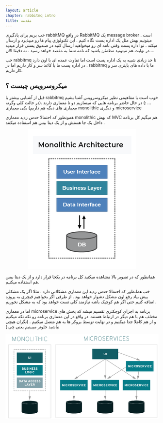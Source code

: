 ```yaml
---
layout: article
chapter: rabbitmq intro
title: مقدمه 
---
```

خب بریم برای یادگیری rabbitMQ
در واقع RabbitMQ یک message broker است . میتونیم بهش مثل یک اداره پست نگاه کنیم . این تکنولوژي پیام ها رو میپذیرد و ارسال میکند .
تو اداره پست وقتی نامه ای رو میخواهید ارسال کنید در صندوق پستی قرار میدید در نهایت هم میتونید مطم‍‍ئن باشید که نامه شما به مقصد خواهد رسید . نه دقیقا الان....

خب rabbitmq تا حد زیادی شبیه به یک اداره پست است اما تفاوت عمده ای با اون دارد .
در اداره پست ما با کاغذ سر و کار داریم اما در rabbitmq ما با داده های باینری سر و کار داریم.


## میکروسرویس چیست ؟
قبل از آشنایی بیشتر با rabbitmq خوب است با مفاهیمی نظیر میکروسرویس آشنا بشیم ... :)
در حال حاضر برنامه هایی که میسازیم دو تا معماری دارند .(در حالت کلی وگرنه معماری های دیگه هم داریم)
یکی معماری monolithic و دیگری microservice


همونطور که احتمالا حدس زدید معماری  monolithic که بهش MVC هم میگیم کل برنامه داخل یک جا هستش و از یک دیتا بیس هم استفاده میکنند .
<center><img src="../images/micro1.png"></center>

همانطور که در تصویر بالا مشاهده میکنید کل برنامه در یکجا قرار دارد و از یک دیتا بیس هم استفاده میکنیم.


خب همانطور که احتمالا حدس زدید این معماری مشکلاتی دارد . مثلا اگر یک مشکلی پیش بیاد رفع اون مشکل دشوار خواهد بود . از طرفی اگر بخواهیم فیچری به پروژه اضافه کنیم حتی اگر هم کوچیک باشه نیازمند کلی تست خواهد بود که به مشکل نخوریم.


اما در معماری microservice برنامه به اجزای کوچکتری تقسیم میشه که بخش های مختلف هم با هم دیگر در ارتباط هستند.
در واقع در این معماری برنامه رو تکه تکه میکنیم و از هم کاملا جدا میکنیم و در نهایت توسط بروکر ها به هم متصل میکنیم . (نگران هیچی نباشید جلوتر میبینیم یعنی چی )

<center><img src="../images/micro2.png"></center>




